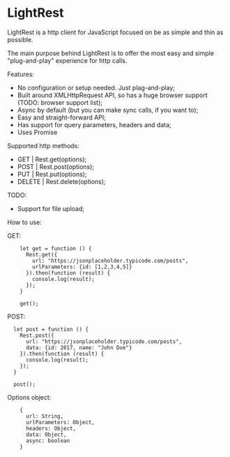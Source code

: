 # LightRest
LightRest is a http client for JavaScript focused on be as simple and thin as possible.

The main purpose behind LightRest is to offer the most easy and simple "plug-and-play" experience for http calls.

Features:
- No configuration or setup needed. Just plag-and-play;
- Built around XMLHttpRequest API, so has a huge browser support (TODO: browser support list);
- Async by default (but you can make sync calls, if you want to);
- Easy and straight-forward API;
- Has support for query parameters, headers and data;
- Uses Promise

Supported http methods:
- GET | Rest.get(options);
- POST | Rest.post(options);
- PUT | Rest.put(options);
- DELETE | Rest.delete(options);

TODO:
- Support for file upload;



How to use:

GET:

        let get = function () {
          Rest.get({
            url: "https://jsonplaceholder.typicode.com/posts",
            urlParameters: {id: [1,2,3,4,5]}
          }).then(function (result) {
            console.log(result);
          });
        }

        get();
        
POST:

      let post = function () {
        Rest.post({
          url: "https://jsonplaceholder.typicode.com/posts",
          data: {id: 2017, name: "John Doe"}
        }).then(function (result) {
          console.log(result);
        });
      }
      
      post();
      
Options object:

        {
          url: String,
          urlParameters: Object,
          headers: Object,
          data: Object,
          async: boolean
        }

